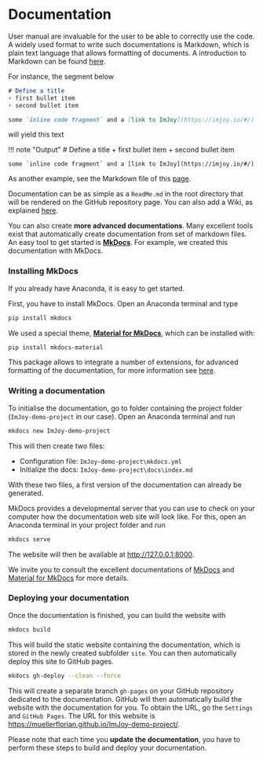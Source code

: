 # Documentation

User manual are invaluable for the user to be able to correctly use the code.
A widely used format to write such documentations is Markdown, which is
plain text language that allows formatting of documents. A introduction to Markdown
can be found <a href="https://guides.github.com/features/mastering-markdown/" target="_blank">here</a>.

For instance, the segment below

```markdown
# Define a title
+ first bullet item
+ second bullet item

some `inline code fragment` and a [link to ImJoy](https://imjoy.io/#/)
```

will yield this text


!!! note "Output"
    # Define a title
    + first bullet item
    + second bullet item

    some `inline code fragment` and a [link to ImJoy](https://imjoy.io/#/)

As another example, see the Markdown file of this <a href="https://raw.githubusercontent.com/muellerflorian/ImJoy-demo-project/master/docs/documentation.md" target="_blank"> page</a>.

Documentation can be as simple as a `ReadMe.md` in the root directory that will be
rendered on the GitHub repository page. You can also add a Wiki, as explained
<a href="https://guides.github.com/features/wikis/" target="_blank"> here</a>.

You can also create **more advanced documentations**. Many excellent tools exist that
automatically create documentation from  set of markdown files. An easy tool to get
started is
<a href="https://www.mkdocs.org/" target="_blank">**MkDocs**</a>.
For example, we created this documentation with MkDocs.

### Installing MkDocs

If you already have Anaconda, it is easy to get started.

First, you have to install MkDocs. Open an Anaconda terminal and type

```bash
pip install mkdocs
```

We used a special theme,
<a href="https://squidfunk.github.io/mkdocs-material/" target="_blank">**Material for MkDocs**</a>,
which can be installed with:

```bash
pip install mkdocs-material
```

This package allows to integrate a number of extensions, for advanced formatting
of the documentation, for more information see
<a href="https://squidfunk.github.io/mkdocs-material/extensions/admonition/" target="_blank">here</a>.

### Writing a documentation

To initialise the documentation, go to folder containing the project folder
(`ImJoy-demo-project` in our case). Open an Anaconda terminal and run

```bash
mkdocs new ImJoy-demo-project
```

This will then create two files:

-   Configuration file: `ImJoy-demo-project\mkdocs.yml`
-   Initialize the docs: `ImJoy-demo-project\docs\index.md`

With these two files, a first version of the documentation can already be generated.

MkDocs provides a developmental server that you can use to check on your computer
how the documentation web site will look like. For this, open an Anaconda terminal
in your project folder and run

```bash
mkdocs serve
```
The website will then be available at <a href="http://127.0.0.1:8000" target="_blank">http://127.0.0.1:8000</a>.


We invite you to consult the excellent documentations of
<a href="https://www.mkdocs.org/" target="_blank">MkDocs</a>
and
<a href="https://squidfunk.github.io/mkdocs-material/" target="_blank">Material for MkDocs</a>
for more details.

### Deploying your documentation

Once the documentation is finished, you can build the website with

```bash
mkdocs build
```
This will build the static website containing the documentation, which is stored
in the newly created subfolder `site`. You can then automatically deploy this site
to  GitHub pages.

```bash
mkdocs gh-deploy --clean --force
```

This will create a separate branch `gh-pages` on your GitHub repository dedicated
to the documentation. GitHub will then automatically build the website with the
documentation for you. To obtain the URL, go the `Settings` and `GitHub Pages`.
The URL for this website is
<a href="https://muellerflorian.github.io/ImJoy-demo-project/" target="_blank">https://muellerflorian.github.io/ImJoy-demo-project/</a>.


Please note that each time you **update the documentation**, you have to perform these
steps to build and deploy your documentation.
